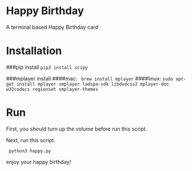 Happy Birthday
==============

A terminal based Happy Birthday card

# Installation
###pip install
``` pip3 install scipy ```

###mplayer install
####mac:
``` brew install mplayer```
####linux:
``` sudo apt-get install mplayer smplayer ladspa-sdk libdvdcss2 mplayer-doc w32codecs regionset smplayer-themes ```

# Run
First, you should turn up the volume before run this script.

Next, run this script.

``` python3 happy.py```

enjoy your happy birthday!
